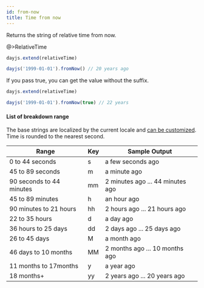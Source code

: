 ```yaml
---
id: from-now
title: Time from now
---
```


Returns the string of relative time from now.

@>RelativeTime

```js
dayjs.extend(relativeTime)

dayjs('1999-01-01').fromNow() // 20 years ago
```

If you pass true, you can get the value without the suffix.

```js
dayjs.extend(relativeTime)

dayjs('1999-01-01').fromNow(true) // 22 years
```

#### List of breakdown range

The base strings are localized by the current locale and [can be customized](../customization/relative-time). Time is rounded to the nearest second.

| Range                    | Key | Sample Output                    |
| ------------------------ | --- | -------------------------------- |
| 0 to 44 seconds          | s   | a few seconds ago                |
| 45 to 89 seconds         | m   | a minute ago                     |
| 90 seconds to 44 minutes | mm  | 2 minutes ago ... 44 minutes ago |
| 45 to 89 minutes         | h   | an hour ago                      |
| 90 minutes to 21 hours   | hh  | 2 hours ago ... 21 hours ago     |
| 22 to 35 hours           | d   | a day ago                        |
| 36 hours to 25 days      | dd  | 2 days ago ... 25 days ago       |
| 26 to 45 days            | M   | a month ago                      |
| 46 days to 10 months     | MM  | 2 months ago ... 10 months ago   |
| 11 months to 17months    | y   | a year ago                       |
| 18 months+               | yy  | 2 years ago ... 20 years ago     |
